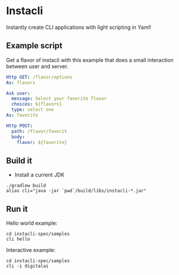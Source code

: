 # Instacli

Instantly create CLI applications with light scripting in Yaml!

## Example script

Get a flavor of instacli with this example that does a small interaction between user and server.

```yaml
Http GET: /flavor/options
As: flavors

Ask user:
  message: Select your favorite flavor
  choices: ${flavors}
  type: select one
As: favorite

Http POST:
  path: /flavor/favorit
  body:
    flavor: ${favorite}
```

## Build it

* Install a current JDK

```commandline
./gradlew build
alias cli="java -jar `pwd`/build/libs/instacli-*.jar"
```

## Run it

Hello world example:

```commandline
cd instacli-spec/samples
cli hello
```

Interactive example:

```commandline
cd instacli-spec/samples
cli -i digitalai
```
